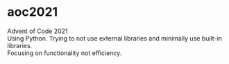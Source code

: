 # aoc2021
 Advent of Code 2021  
 Using Python. Trying to not use external libraries and minimally use built-in libraries.  
 Focusing on functionality not efficiency. 
